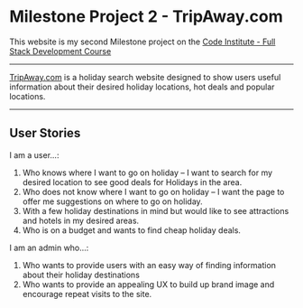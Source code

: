 # <h1>Milestone Project 2 - TripAway.com</h1>

This website is my second Milestone project on the [Code Institute - Full Stack Development Course](https://codeinstitute.net/)

<hr>

[TripAway.com](https://mikew1999.github.io/Milestone-Project-2/) is a holiday search website designed to show users useful information about their desired holiday locations, hot deals and popular locations. 

<hr>

## <h2>User Stories</h2>

I am a user...: 

1)	Who knows where I want to go on holiday – I want to search for my desired location to see good deals for Holidays in the area.
2)  Who does not know where I want to go on holiday – I want the page to offer me suggestions on where to go on holiday.
3)  With a few holiday destinations in mind but would like to see attractions and hotels in my desired areas. 
4)	Who is on a budget and wants to find cheap holiday deals. 

I am an admin who...: 

1)	Who wants to provide users with an easy way of finding information about their holiday destinations
2)	Who wants to provide an appealing UX to build up brand image and encourage repeat visits to the site. 